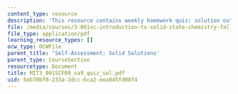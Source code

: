 ```yaml
---
content_type: resource
description: 'This resource contains weekly homework quiz: solution outlines.'
file: /media/courses/3-091sc-introduction-to-solid-state-chemistry-fall-2010/5eb70bf0233a3dcc6ca2eea945fd08f4_MIT3_091SCF09_sa9_quiz_sol.pdf
file_type: application/pdf
learning_resource_types: []
ocw_type: OCWFile
parent_title: 'Self-Assessment: Solid Solutions'
parent_type: CourseSection
resourcetype: Document
title: MIT3_091SCF09_sa9_quiz_sol.pdf
uid: 5eb70bf0-233a-3dcc-6ca2-eea945fd08f4
---
```

